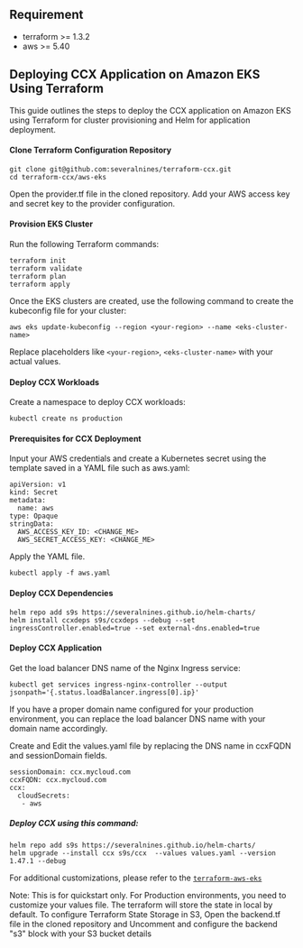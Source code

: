 ## Requirement

- terraform >= 1.3.2
- aws >= 5.40

## Deploying CCX Application on Amazon EKS Using Terraform
This guide outlines the steps to deploy the CCX application on Amazon EKS using Terraform for cluster provisioning and Helm for application deployment.

#### Clone Terraform Configuration Repository
```
git clone git@github.com:severalnines/terraform-ccx.git
cd terraform-ccx/aws-eks
```
Open the provider.tf file in the cloned repository.
Add your AWS access key and secret key to the provider configuration.

####  Provision EKS Cluster
Run the following Terraform commands:
```
terraform init
terraform validate
terraform plan
terraform apply
```

Once the EKS clusters are created, use the following command to create the kubeconfig file for your cluster:

```
aws eks update-kubeconfig --region <your-region> --name <eks-cluster-name>
```
Replace placeholders like `<your-region>`, `<eks-cluster-name>` with your actual values.

####  Deploy CCX Workloads
Create a namespace to deploy CCX workloads:

```
kubectl create ns production
```

####  Prerequisites for CCX Deployment
Input your AWS credentials and create a Kubernetes secret using the template saved in a YAML file such as aws.yaml:

```
apiVersion: v1
kind: Secret
metadata:
  name: aws
type: Opaque
stringData:
  AWS_ACCESS_KEY_ID: <CHANGE_ME>
  AWS_SECRET_ACCESS_KEY: <CHANGE_ME>

```

Apply the YAML file.

```
kubectl apply -f aws.yaml
```

####  Deploy CCX Dependencies

```
helm repo add s9s https://severalnines.github.io/helm-charts/
helm install ccxdeps s9s/ccxdeps --debug --set ingressController.enabled=true --set external-dns.enabled=true
```

####  Deploy CCX Application

Get the load balancer DNS name of the Nginx Ingress service:
```
kubectl get services ingress-nginx-controller --output jsonpath='{.status.loadBalancer.ingress[0].ip}'
```
If you have a proper domain name configured for your production environment, you can replace the load balancer DNS name with your domain name accordingly.

Create and Edit the values.yaml file by replacing the DNS name in ccxFQDN and sessionDomain fields.
```
sessionDomain: ccx.mycloud.com
ccxFQDN: ccx.mycloud.com
ccx:
  cloudSecrets:
   - aws
```

##### Deploy CCX using this command:

```
helm repo add s9s https://severalnines.github.io/helm-charts/
helm upgrade --install ccx s9s/ccx  --values values.yaml --version 1.47.1 --debug
```
For additional customizations, please refer to the [`terraform-aws-eks`](https://github.com/terraform-aws-modules/terraform-aws-eks)

Note: 
This is for quickstart only. For Production environments, you need to customize your values file.
The terraform will store the state in local by default. To configure Terraform State Storage in S3, Open the backend.tf file in the cloned repository and Uncomment and configure the backend "s3" block with your S3 bucket details


